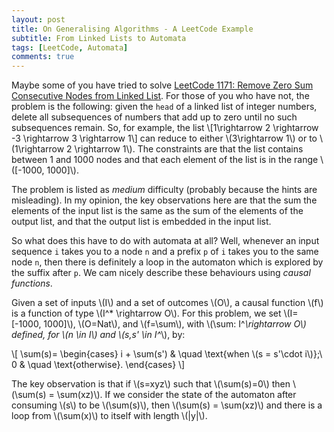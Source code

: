 ```yaml
---
layout: post
title: On Generalising Algorithms - A LeetCode Example
subtitle: From Linked Lists to Automata
tags: [LeetCode, Automata]
comments: true
---
```

Maybe some of you have tried to solve [LeetCode 1171: Remove Zero Sum Consecutive Nodes from Linked List](https://leetcode.com/problems/remove-zero-sum-consecutive-nodes-from-linked-list/). For those of you who have not, the problem is the following: given the `head` of a linked list of integer numbers, delete all subsequences of numbers that add up to zero until no such subsequences remain. So, for example, the list 
\\[1\rightarrow 2 \rightarrow -3 \rightarrow 3 \rightarrow 1\\] can reduce to either \\(3\rightarrow 1\\) or to \\(1\rightarrow 2 \rightarrow 1\\). The constraints are that the list contains between 1 and 1000 nodes and that each element of the list is in the range \\([-1000, 1000]\\).

The problem is listed as *medium* difficulty (probably because the hints are misleading). In my opinion, the key observations here are that the sum the elements of the input list is the same as the sum of the elements of the output list, and that the output list is embedded in the input list. 

So what does this have to do with automata at all? Well, whenever an input sequence `i` takes you to a node `n` and a prefix `p` of `i` takes you to the same node `n`, then there is definitely a loop in the automaton which is explored by  the suffix after `p`. We cam nicely describe these behaviours using *causal functions*. 

Given a set of inputs \\(I\\) and a set of outcomes \\(O\\), a causal function \\(f\\) is a function of type \\(I^* \rightarrow O\\). For this problem, we set \\(I=[-1000, 1000]\\), \\(O=Nat\\), and \\(f=\sum\\), with \\(\sum: I^*\rightarrow O\\) defined, for \\(n \in I\\) and \\(s,s' \in I^*\\), by: 

\\[
\sum(s)=
\begin{cases}
i + \sum(s') & \quad \text{when \\(s = s'\cdot i\\)};\\ 
0 & \quad \text{otherwise}.
\end{cases}
\\]

The key observation is that if \\(s=xyz\\) such that \\(\sum(s)=0\\) then \\(\sum(s) = \sum(xz)\\). If we consider the state of the automaton after consuming \\(s\\) to be \\(\sum(s)\\), then \\(\sum(s) = \sum(xz)\\) and there is a loop from \\(\sum(x)\\) to itself with length \\(|y|\\).
